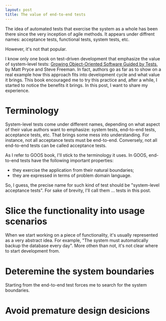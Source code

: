 ```yaml
---
layout: post
title: The value of end-to-end tests
---
```


The idea of automated tests that exercise the system as a whole has been there
since the very inception of agile methods. It appears under diffrent names:
acceptance tests, functional tests, system tests, etc.

However, it's not that popular.

I know only one book on test-driven development that emphasize the value of
system-level tests: [Growing Object-Oriented Software Guided by Tests][goos], by
Matt Pryce and Steve Freeman. In fact, authors go as far as to show on a real
example how this approach fits into development cycle and what value it
brings. This book encouraged me to try this practice and, after a while, I
started to notice the benefits it brings. In this post, I want to share my
experience.

# Terminology

System-level tests come under different names, depending on what aspect of their
value authors want to emphasize: system tests, end-to-end tests, acceptance
tests, etc. That brings some mess into understanding. For instance, not all
acceptance tests must be end-to-end. Conversely, not all end-to-end tests can be
called acceptance tests.

As I refer to GOOS book, I'll stick to the terminology it uses. In GOOS,
end-to-end tests have the following important properties:

- they exercise the application from their natural boundaries;
- they are expressed in terms of problem domain language.

So, I guess, the precise name for such kind of test should be "system-level
acceptance tests". For sake of brevity, I'll call them ... tests in this post.

# Slice the functionality into usage scenarios

When we start working on a piece of functionality, it's usually represented as a
very abstract idea. For example, "The system must automatically backup the
database every day". More othen than not, it's not clear where to start
development from. 

# Deteremine the system boundaries

Starting from the end-to-end test forces me to search for the system
boundaries. 

# Avoid premature design desicions



[goos]: http://www.growing-object-oriented-software.com

